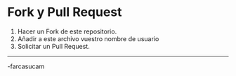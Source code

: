 # Fork y Pull Request
1. Hacer un Fork de este repositorio.
2. Añadir a este archivo vuestro nombre de usuario
3. Solicitar un Pull Request.
------------------------------------
-farcasucam

